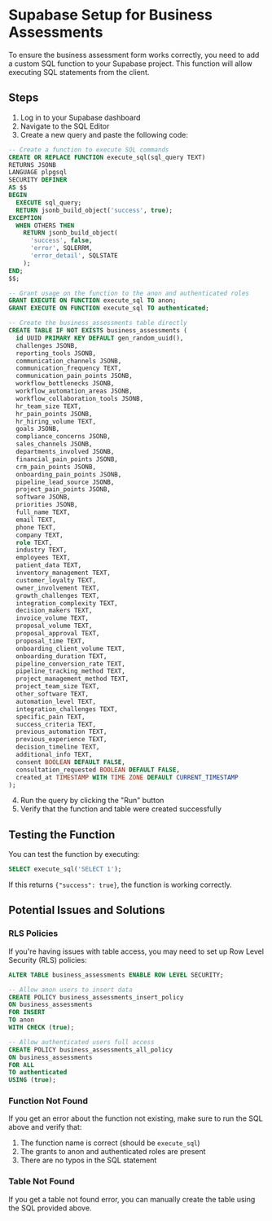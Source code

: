 # Supabase Setup for Business Assessments

To ensure the business assessment form works correctly, you need to add a custom SQL function to your Supabase project. This function will allow executing SQL statements from the client.

## Steps

1. Log in to your Supabase dashboard
2. Navigate to the SQL Editor
3. Create a new query and paste the following code:

```sql
-- Create a function to execute SQL commands
CREATE OR REPLACE FUNCTION execute_sql(sql_query TEXT)
RETURNS JSONB
LANGUAGE plpgsql
SECURITY DEFINER
AS $$
BEGIN
  EXECUTE sql_query;
  RETURN jsonb_build_object('success', true);
EXCEPTION
  WHEN OTHERS THEN
    RETURN jsonb_build_object(
      'success', false,
      'error', SQLERRM,
      'error_detail', SQLSTATE
    );
END;
$$;

-- Grant usage on the function to the anon and authenticated roles
GRANT EXECUTE ON FUNCTION execute_sql TO anon;
GRANT EXECUTE ON FUNCTION execute_sql TO authenticated;

-- Create the business_assessments table directly
CREATE TABLE IF NOT EXISTS business_assessments (
  id UUID PRIMARY KEY DEFAULT gen_random_uuid(),
  challenges JSONB,
  reporting_tools JSONB,
  communication_channels JSONB,
  communication_frequency TEXT,
  communication_pain_points JSONB,
  workflow_bottlenecks JSONB,
  workflow_automation_areas JSONB,
  workflow_collaboration_tools JSONB,
  hr_team_size TEXT,
  hr_pain_points JSONB,
  hr_hiring_volume TEXT,
  goals JSONB,
  compliance_concerns JSONB,
  sales_channels JSONB,
  departments_involved JSONB,
  financial_pain_points JSONB,
  crm_pain_points JSONB,
  onboarding_pain_points JSONB,
  pipeline_lead_source JSONB,
  project_pain_points JSONB,
  software JSONB,
  priorities JSONB,
  full_name TEXT,
  email TEXT,
  phone TEXT,
  company TEXT,
  role TEXT,
  industry TEXT,
  employees TEXT,
  patient_data TEXT,
  inventory_management TEXT,
  customer_loyalty TEXT,
  owner_involvement TEXT,
  growth_challenges TEXT,
  integration_complexity TEXT,
  decision_makers TEXT,
  invoice_volume TEXT,
  proposal_volume TEXT,
  proposal_approval TEXT,
  proposal_time TEXT,
  onboarding_client_volume TEXT,
  onboarding_duration TEXT,
  pipeline_conversion_rate TEXT,
  pipeline_tracking_method TEXT,
  project_management_method TEXT,
  project_team_size TEXT,
  other_software TEXT,
  automation_level TEXT,
  integration_challenges TEXT,
  specific_pain TEXT,
  success_criteria TEXT,
  previous_automation TEXT,
  previous_experience TEXT,
  decision_timeline TEXT,
  additional_info TEXT,
  consent BOOLEAN DEFAULT FALSE,
  consultation_requested BOOLEAN DEFAULT FALSE,
  created_at TIMESTAMP WITH TIME ZONE DEFAULT CURRENT_TIMESTAMP
);
```

4. Run the query by clicking the "Run" button
5. Verify that the function and table were created successfully

## Testing the Function

You can test the function by executing:

```sql
SELECT execute_sql('SELECT 1');
```

If this returns `{"success": true}`, the function is working correctly.

## Potential Issues and Solutions

### RLS Policies

If you're having issues with table access, you may need to set up Row Level Security (RLS) policies:

```sql
ALTER TABLE business_assessments ENABLE ROW LEVEL SECURITY;

-- Allow anon users to insert data
CREATE POLICY business_assessments_insert_policy
ON business_assessments 
FOR INSERT 
TO anon
WITH CHECK (true);

-- Allow authenticated users full access
CREATE POLICY business_assessments_all_policy
ON business_assessments 
FOR ALL 
TO authenticated
USING (true);
```

### Function Not Found

If you get an error about the function not existing, make sure to run the SQL above and verify that:

1. The function name is correct (should be `execute_sql`)
2. The grants to anon and authenticated roles are present
3. There are no typos in the SQL statement

### Table Not Found

If you get a table not found error, you can manually create the table using the SQL provided above. 